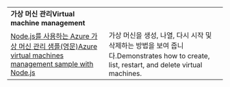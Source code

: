 | | |
|---|---|
| <span data-ttu-id="fd2d4-101">**가상 머신 관리**</span><span class="sxs-lookup"><span data-stu-id="fd2d4-101">**Virtual machine management**</span></span> ||
| [<span data-ttu-id="fd2d4-102">Node.js를 사용하는 Azure 가상 머신 관리 샘플(영문)</span><span class="sxs-lookup"><span data-stu-id="fd2d4-102">Azure virtual machines management sample with Node.js</span></span>](https://github.com/Azure-Samples/compute-node-manage-vm) | <span data-ttu-id="fd2d4-103">가상 머신을 생성, 나열, 다시 시작 및 삭제하는 방법을 보여 줍니다.</span><span class="sxs-lookup"><span data-stu-id="fd2d4-103">Demonstrates how to create, list, restart, and delete virtual machines.</span></span> |